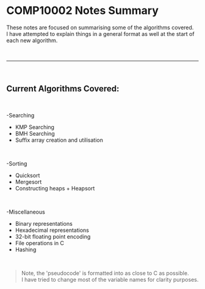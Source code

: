 # COMP10002 Notes Summary

These notes are focused on summarising some of the algorithms covered.<br>
I have attempted to explain things in a general format as well at the start of each new algorithm. <br>

<br>

---

<br>

## Current Algorithms Covered:

<br>

-Searching<br>
- KMP Searching<br>
- BMH Searching<br>
- Suffix array creation and utilisation<br>

<br>

-Sorting<br>
- Quicksort<br>
- Mergesort<br>
- Constructing heaps + Heapsort <br>

<br>

-Miscellaneous<br>
- Binary representations
- Hexadecimal representations
- 32-bit floating point encoding
- File operations in C
- Hashing


<br>

>Note, the 'pseudocode' is formatted into as close to C as possible. <br>
>I have tried to change most of the variable names for clarity purposes.